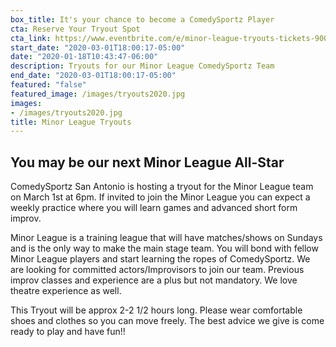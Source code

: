 ```yaml
---
box_title: It's your chance to become a ComedySportz Player
cta: Reserve Your Tryout Spot
cta_link: https://www.eventbrite.com/e/minor-league-tryouts-tickets-90009997325
start_date: "2020-03-01T18:00:17-05:00"
date: "2020-01-18T10:43:47-06:00"
description: Tryouts for our Minor League ComedySportz Team
end_date: "2020-03-01T18:00:17-05:00"
featured: "false"
featured_image: /images/tryouts2020.jpg
images:
- /images/tryouts2020.jpg
title: Minor League Tryouts
---
```


## You may be our next Minor League All-Star

ComedySportz San Antonio is hosting a tryout for the Minor League team on March 1st at 6pm. If invited to join the Minor League you can expect a weekly practice where you will learn games and advanced short form improv.

Minor League is a training league that will have matches/shows on Sundays and is the only way to make the main stage team. You will bond with fellow Minor League players and start learning the ropes of ComedySportz. We are looking for committed actors/Improvisors to join our team. Previous improv classes and experience are a plus but not mandatory. We love theatre experience as well.

This Tryout will be approx 2-2 1/2 hours long. Please wear comfortable shoes and clothes so you can move freely. The best advice we give is come ready to play and have fun!!
